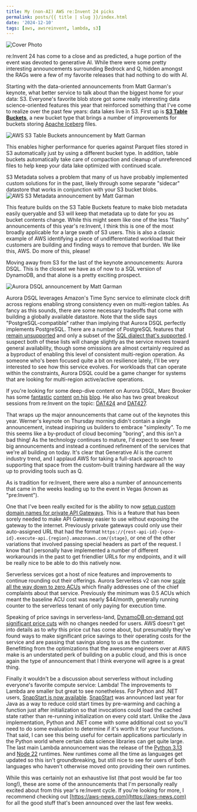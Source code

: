 ```yaml
---
title: My (non-AI) AWS re:Invent 24 picks
permalink: posts/{{ title | slug }}/index.html
date: '2024-12-10'
tags: [aws, awsreinvent, lambda, s3]
---
```

![Cover Photo](/images/posts/my-non-ai-reinvent24-picks/cover.png)

re:Invent 24 has come to a close and as predicted, a huge portion of the event was devoted to generative AI. While there were some pretty interesting announcements surrounding Bedrock and Q, hidden amongst the RAGs were a few of my favorite releases that had nothing to do with AI.

Starting with the data-oriented announcements from Matt Garman's keynote, what better service to talk about than the biggest home for your data: S3. Everyone's favorite blob store got some really interesting data science-oriented features this year that reinforced something that I've come to realize over the past few years: data lakes live in S3. First up is [**S3 Table Buckets**](https://aws.amazon.com/blogs/aws/new-amazon-s3-tables-storage-optimized-for-analytics-workloads/), a new bucket type that brings a number of improvements for buckets storing [Apache Iceberg](https://iceberg.apache.org) files.

![AWS S3 Table Buckets announcement by Matt Garman](/images/posts/my-non-ai-reinvent24-picks/S3-Table-Buckets.png)

This enables higher performance for queries against Parquet files stored in S3 automatically just by using a different bucket type. In addition, table buckets automatically take care of compaction and cleanup of unreferenced files to help keep your data lake optimized with continued scale.

S3 Metadata solves a problem that many of us have probably implemented custom solutions for in the past, likely through some separate "sidecar" datastore that works in conjunction with your S3 bucket blobs. 
![AWS S3 Metadata announcement by Matt Garman](/images/posts/my-non-ai-reinvent24-picks/S3-Metadata.png)

This feature builds on the S3 Table Buckets feature to make blob metadata easily queryable and S3 will keep that metadata up to date for you as bucket contents change. While this might seem like one of the less "flashy" announcements of this year's re:Invent, I think this is one of the most broadly applicable for a large swath of S3 users. This is also a classic example of AWS identifying a piece of undifferentiated workload that their customers are building and finding ways to remove that burden. We like this, AWS. Do more of this, please!

Moving away from S3 for the last of the keynote announcements: Aurora DSQL. This is the closest we have as of now to a SQL version of DynamoDB, and that alone is a pretty exciting prospect.

![Aurora DSQL announcement by Matt Garman](/images/posts/my-non-ai-reinvent24-picks/Aurora-DSQL.png)

Aurora DSQL leverages Amazon's Time Sync service to eliminate clock drift across regions enabling strong consistency even on multi-region tables. As fancy as this sounds, there are some necessary tradeoffs that come with building a globally available datastore. Note that the slide says "PostgreSQL-compatible" rather than implying that Aurora DSQL perfectly implements PostgreSQL. There are a number of PostgreSQL features that [remain unsupported](https://docs.aws.amazon.com/aurora-dsql/latest/userguide/working-with-postgresql-compatibility-unsupported-features.html) and only a subset of the [SQL dialect that's supported](https://docs.aws.amazon.com/aurora-dsql/latest/userguide/working-with-postgresql-compatibility-supported-sql-features.html). I suspect both of these lists will change slightly as the service moves toward general availability, though some omissions are almost certainly required as a byproduct of enabling this level of consistent multi-region operation. As someone who's been focused quite a bit on resilience lately, I'll be very interested to see how this service evolves. For workloads that can operate within the constraints, Aurora DSQL could be a game changer for systems that are looking for multi-region active/active operations.

If you're looking for some deep-dive content on Aurora DSQL, Marc Brooker has some [fantastic](https://brooker.co.za/blog/2024/12/03/aurora-dsql.html) [content](https://brooker.co.za/blog/2024/12/04/inside-dsql.html) [on his](https://brooker.co.za/blog/2024/12/05/inside-dsql-writes.html) [blog](https://brooker.co.za/blog/2024/12/06/inside-dsql-cap.html). He also has two great breakout sessions from re:Invent on the topic: [DAT424](https://www.youtube.com/watch?v=9wx5qNUJdCE) and [DAT427](https://www.youtube.com/watch?v=huGmR_mi5dQ).

That wraps up the major announcements that came out of the keynotes this year. Werner's keynote on Thursday morning didn't contain a single announcement, instead inspiring us builders to embrace "simplexity". To me this seems like a by-product of cloud becoming "boring", and this isn't a bad thing! As the technology continues to mature, I'd expect to see fewer big announcements and instead a continued refinement of the services that we're all building on today. It's clear that Generative AI is the current industry trend, and I applaud AWS for taking a full-stack approach to supporting that space from the custom-built training hardware all the way up to providing tools such as Q.

As is tradition for re:Invent, there were also a number of announcements that came in the weeks leading up to the event in Vegas (known as "pre:Invent"). 

One that I've been really excited for is the ability to now [setup custom domain names for private API Gateways](https://aws.amazon.com/blogs/compute/implementing-custom-domain-names-for-private-endpoints-with-amazon-api-gateway/). This is a feature that has been sorely needed to make API Gateway easier to use without exposing the gateway to the internet. Previously private gateways could only use their auto-assigned URL that had the format `https://{rest-api-id}-{vpce-id}.execute-api.{region}.amazonaws.com/{stage}`, or one of the other variations that involved passing special headers as part of the request. I know that I personally have implemented a number of different workarounds in the past to get friendlier URLs for my endpoints, and it will be really nice to be able to do this natively now.

Serverless services got a host of nice features and improvements to continue rounding out their offerings. Aurora Serverless v2 can now [scale all the way down to zero ACUs](https://aws.amazon.com/about-aws/whats-new/2024/11/amazon-aurora-serverless-v2-scaling-zero-capacity/) which finally addresses one of the chief complaints about that service. Previously the minimum was 0.5 ACUs which meant the baseline ACU cost was nearly $44/month, generally running counter to the serverless tenant of only paying for execution time.

Speaking of price savings in serverless-land, [DynamoDB on-demand got significant price cuts](https://aws.amazon.com/blogs/database/new-amazon-dynamodb-lowers-pricing-for-on-demand-throughput-and-global-tables/) with no changes needed for users. AWS doesn't get into details as to _why_ this price cut has come about, but presumably they've found ways to make significant price savings to their operating costs for the service and are passing that savings along to us as the customer. Benefitting from the optimizations that the awesome engineers over at AWS make is an understated perk of building on a public cloud, and this is once again the type of announcement that I think everyone will agree is a great thing.

Finally it wouldn't be a discussion about serverless without including everyone's favorite compute service: Lambda! The improvements to Lambda are smaller but great to see nonetheless. For Python and .NET users, [SnapStart is now available](https://aws.amazon.com/blogs/aws/aws-lambda-snapstart-for-python-and-net-functions-is-now-generally-available/). [SnapStart](https://docs.aws.amazon.com/lambda/latest/dg/snapstart.html) was announced last year for Java as a way to reduce cold start times by pre-warming and caching a function just after initialization so that invocations could load the cached state rather than re-running initialization on every cold start. Unlike the Java implementation, Python and .NET come with some additional cost so you'll need to do some evaluation to determine if it's worth it for your functions. That said, I can see this being useful for certain applications particularly in the Python world where certain data science libraries can get quite large. The last main Lambda announcement was the release of the [Python 3.13](https://aws.amazon.com/blogs/compute/python-3-13-runtime-now-available-in-aws-lambda/) and [Node 22](https://aws.amazon.com/blogs/compute/node-js-22-runtime-now-available-in-aws-lambda/) runtimes. New runtimes come all the time as languages get updated so this isn't groundbreaking, but still nice to see for users of both languages who haven't otherwise moved onto providing their own runtimes.

While this was certainly not an exhaustive list (that post would be far too long!), these are some of the announcements that I'm personally really excited about from this year's re:Invent cycle. If you're looking for more, I recommend checking out [https://aws-news.com](https://aws-news.com) for all the good stuff that's been announced over the last few weeks. 